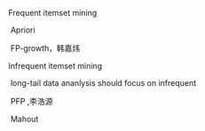 Frequent itemset mining

​	Apriori

​	FP-growth，韩嘉炜

Infrequent itemset mining

​	long-tail data ananlysis should focus on infrequent

​	PFP ,李浩源

​	Mahout

